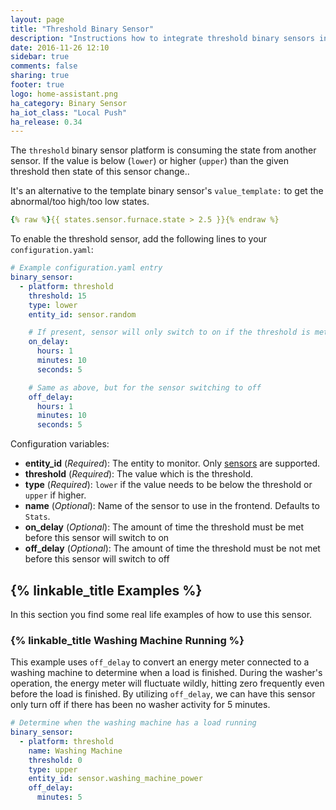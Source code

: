 ```yaml
---
layout: page
title: "Threshold Binary Sensor"
description: "Instructions how to integrate threshold binary sensors into Home Assistant."
date: 2016-11-26 12:10
sidebar: true
comments: false
sharing: true
footer: true
logo: home-assistant.png
ha_category: Binary Sensor
ha_iot_class: "Local Push"
ha_release: 0.34
---
```



The `threshold` binary sensor platform is consuming the state from another sensor. If the value is below (`lower`) or higher (`upper`) than the given threshold then state of this sensor change..

It's an alternative to the template binary sensor's `value_template:` to get the abnormal/too high/too low states.

```yaml
{% raw %}{{ states.sensor.furnace.state > 2.5 }}{% endraw %}
```

To enable the threshold sensor, add the following lines to your `configuration.yaml`:

```yaml
# Example configuration.yaml entry
binary_sensor:
  - platform: threshold
    threshold: 15
    type: lower
    entity_id: sensor.random

    # If present, sensor will only switch to on if the threshold is met for this amount of time
    on_delay:
      hours: 1
      minutes: 10
      seconds: 5

    # Same as above, but for the sensor switching to off
    off_delay:
      hours: 1
      minutes: 10
      seconds: 5
```

Configuration variables:

- **entity_id** (*Required*): The entity to monitor. Only [sensors](/components/sensor/) are supported.
- **threshold** (*Required*): The value which is the threshold.
- **type** (*Required*): `lower` if the value needs to be below the threshold or `upper` if higher.
- **name** (*Optional*): Name of the sensor to use in the frontend. Defaults to `Stats`.
- **on_delay** (*Optional*): The amount of time the threshold must be met before this sensor will switch to on
- **off_delay** (*Optional*): The amount of time the threshold must be not met before this sensor will switch to off

## {% linkable_title Examples %}

In this section you find some real life examples of how to use this sensor.

### {% linkable_title Washing Machine Running %}

This example uses `off_delay` to convert an energy meter connected to a washing machine to determine when a load is finished. During the washer's operation, the energy meter will fluctuate wildly, hitting zero frequently even before the load is finished. By utilizing `off_delay`, we can have this sensor only turn off if there has been no washer activity for 5 minutes.

```yaml
# Determine when the washing machine has a load running
binary_sensor:
  - platform: threshold
    name: Washing Machine
    threshold: 0
    type: upper
    entity_id: sensor.washing_machine_power
    off_delay:
      minutes: 5
```
